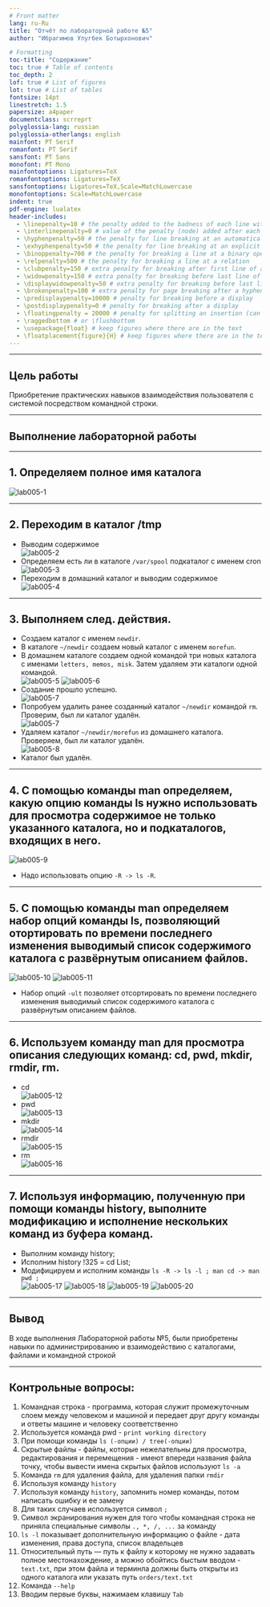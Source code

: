 ```yaml
---
# Front matter
lang: ru-Ru
title: "Отчёт по лабораторной работе №5"
author: "Ибрагимов Улугбек Ботырхонович"

# Formatting
toc-title: "Содержание"
toc: true # Table of contents
toc_depth: 2
lof: true # List of figures
lot: true # List of tables
fontsize: 14pt
linestretch: 1.5
papersize: a4paper
documentclass: scrreprt
polyglossia-lang: russian
polyglossia-otherlangs: english
mainfont: PT Serif
romanfont: PT Serif
sansfont: PT Sans
monofont: PT Mono
mainfontoptions: Ligatures=TeX
romanfontoptions: Ligatures=TeX
sansfontoptions: Ligatures=TeX,Scale=MatchLowercase
monofontoptions: Scale=MatchLowercase
indent: true
pdf-engine: lualatex
header-includes:
  - \linepenalty=10 # the penalty added to the badness of each line within a paragraph (no associated penalty node) Increasing the value makes tex try to have fewer lines in the paragraph.
  - \interlinepenalty=0 # value of the penalty (node) added after each line of a paragraph.
  - \hyphenpenalty=50 # the penalty for line breaking at an automatically inserted hyphen
  - \exhyphenpenalty=50 # the penalty for line breaking at an explicit hyphen
  - \binoppenalty=700 # the penalty for breaking a line at a binary operator
  - \relpenalty=500 # the penalty for breaking a line at a relation
  - \clubpenalty=150 # extra penalty for breaking after first line of a paragraph
  - \widowpenalty=150 # extra penalty for breaking before last line of a paragraph
  - \displaywidowpenalty=50 # extra penalty for breaking before last line before a display math
  - \brokenpenalty=100 # extra penalty for page breaking after a hyphenated line
  - \predisplaypenalty=10000 # penalty for breaking before a display
  - \postdisplaypenalty=0 # penalty for breaking after a display
  - \floatingpenalty = 20000 # penalty for splitting an insertion (can only be split footnote in standard LaTeX)
  - \raggedbottom # or \flushbottom
  - \usepackage{float} # keep figures where there are in the text
  - \floatplacement{figure}{H} # keep figures where there are in the text
---
```


***
## Цель работы
Приобретение практических навыков взаимодействия пользователя с системой посредством командной строки.

***
## Выполнение лабораторной работы

***
## 1. Определяем полное имя каталога
![lab005-1](./images/lab005-1.png)

***
## 2. Переходим в каталог /tmp
+ Выводим содержимое  
![lab005-2](./images/lab005-2.png)
+ Определяем есть ли в каталоге  `/var/spool` подкаталог с именем cron  
![lab005-3](./images/lab005-3.png)
+ Переходим в домашний каталог  и выводим содержимое  
![lab005-4](./images/lab005-4.png)

***
## 3. Выполняем след. действия.
+ Создаем каталог с именем `newdir`.
+ В каталоге `~/newdir` создаем новый каталог с именем `morefun`.
+ В домашнем каталоге создаем одной командой три новых каталога с именами `letters, memos, misk`. Затем удаляем эти каталоги одной командой.  
![lab005-5](./images/lab005-5.png)
![lab005-6](./images/lab005-6.png)
+ Создание прошло успешно.  
![lab005-7](./images/lab005-7.png)
+ Попробуем удалить ранее созданный каталог `~/newdir` командой `rm`. Проверим, был ли каталог удалён.  
![lab005-7](./images/lab005-7.png)
+ Удаляем каталог `~/newdir/morefun` из домашнего каталога. Проверяем, был ли каталог удалён.  
![lab005-8](./images/lab005-8.png)
+ Каталог был удалён.  

***
## 4. С помощью команды man определяем, какую опцию команды ls нужно использовать для просмотра содержимое не только указанного каталога, но  и подкаталогов, входящих в него.
![lab005-9](./images/lab005-9.png)
+ Надо использовать опцию `-R -> ls -R`.

***
## 5.  С помощью команды man определяем набор опций команды ls, позволяющий отортировать по времени последнего изменения выводимый список содержимого каталога с развёрнутым описанием файлов.
![lab005-10](./images/lab005-10.png)
![lab005-11](./images/lab005-11.png)
+ Набор опций `-ult` позволяет отсортировать по времени последнего изменения выводимый список содержимого каталога с развёрнутым описанием файлов.

***
## 6. Используем команду man для просмотра описания следующих команд: cd, pwd, mkdir, rmdir, rm.
+ cd  
![lab005-12](./images/lab005-12.png)
+ pwd  
![lab005-13](./images/lab005-13.png)
+ mkdir  
![lab005-14](./images/lab005-14.png)
+ rmdir  
![lab005-15](./images/lab005-15.png)
+ rm  
![lab005-16](./images/lab005-16.png)

***
## 7. Используя информацию, полученную при помощи команды history, выполните модификацию и исполнение нескольких команд из буфера команд.
+ Выполним команду  history;  
+ Исполним history !325 = cd List;
+ Модифицируем и исполним команды
`ls -R -> ls -l ; man cd -> man pwd ;`  
![lab005-17](./images/lab005-17.png)
![lab005-18](./images/lab005-18.png)
![lab005-19](./images/lab005-19.png)
![lab005-20](./images/lab005-20.png)

***
## Вывод
В ходе выполнения Лабораторной работы №5, были приобретены навыки по администрированию и взаимодействию с каталогами, файлами и командной строкой

***
## Контрольные вопросы:
1. Командная строка - программа, которая служит промежуточным слоем между человеком и машиной и передает друг другу команды и ответы машине и человеку соответственно
2. Используется команда pwd - `print working directory`
3. При помощи команды `ls (-опции) / tree(-опции)`
4. Скрытые файлы - файлы, которые нежелательны для просмотра, редактирования и перемещения - имеют впереди названия файла точку, чтобы вывести имена скрытых файлов используют `ls -a`
5. Команда `rm` для удаления файла, для удаления папки `rmdir`
6. Используя команду `history`
7. Используя команду `history`, запомнить номер команды, потом написать ошибку и ее замену
8. Для таких случаев используется символ `;`
9. Символ экранирования нужен для того чтобы командная строка не приняла специальные символы `., *, /, ...` за команду
10. `ls -l` показывает дополнительную информацию о  файле - дата изменения, права доступа, список владельцев
11. Относительный путь — путь к файлу к которому не нужно задавать полное местонахождение, а можно обойтись быстым вводом - `text.txt`, при этом файла и терминла должны быть открыты из одного каталога или указать путь `orders/text.txt`
12. Команда `--help`
13. Вводим первые буквы, нажимаем клавишу `Tab`
